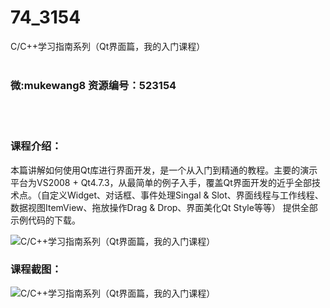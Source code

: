 # 74_3154
C/C++学习指南系列（Qt界面篇，我的入门课程）
<br/></br>
<h3>微:mukewang8 资源编号：523154</h3>
<br/></br>
<h3>课程介绍：</h3>
<p>本篇讲解如何使用<a title="查看与 Qt 相关的文章" target="_blank">Qt</a>库进行界面开发，是一个从入门到精通的教程。主要的演示平台为VS2008 + Qt4.7.3，从最简单的例子入手，覆盖Qt界面开发的近乎全部技术点。（自定义Widget、对话框、事件处理Singal &amp; Slot、界面线程与工作线程、数据视图ItemView、拖放操作Drag &amp; Drop、界面美化Qt Style等等） 提供全部示例代码的下载。</p>
<p><img src="https://www.ko996.com/wp-content/uploads/img/2018/07/1-39-300x169.png" alt="C/C++学习指南系列（Qt界面篇，我的入门课程）"></p>
<h3>课程截图：</h3>
<p><img src="https://www.ko996.com/wp-content/uploads/img/2018/07/2-43.png" alt="C/C++学习指南系列（Qt界面篇，我的入门课程）"></p>
